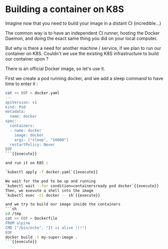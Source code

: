 # Building a container on K8S

Imagine now that you need to build your image in a distant CI (incredible...)

The common way is to have an independent CI runner, hosting the Docker Daemon, and doing the exact same thing you did on your local computer.

But why is there a need for another machine / service, if we plan to run our container on K8S. Couldn't we use the existing K8S infrastructure to build our container upon ?

There is an official Docker image, so let's use it.

First we create a pod running docker, and we add a sleep command to have time to enter it :
```sh
cat << EOF > docker.yaml
---
apiVersion: v1
kind: Pod
metadata:
  name: docker
spec:
  containers:
  - name: docker
    image: docker
    args: ["sleep", "10000"]
  restartPolicy: Never
EOF
```{{execute}}

and run it on K8S :

`kubectl apply -f docker.yaml`{{execute}}

We wait for the pod to be up and running
`kubectl wait --for condition=containersready pod docker`{{execute}}
Then, we exevute a shell into the image
`kubectl exec -ti docker -- sh`{{execute}}

and we try to build our image inside the containers
```sh
cd /tmp
cat << EOF > Dockerfile
FROM alpine
CMD ["/bin/echo", "It is alive !!!"]
EOF
docker build -t my-super-image .
```{{execute}}
